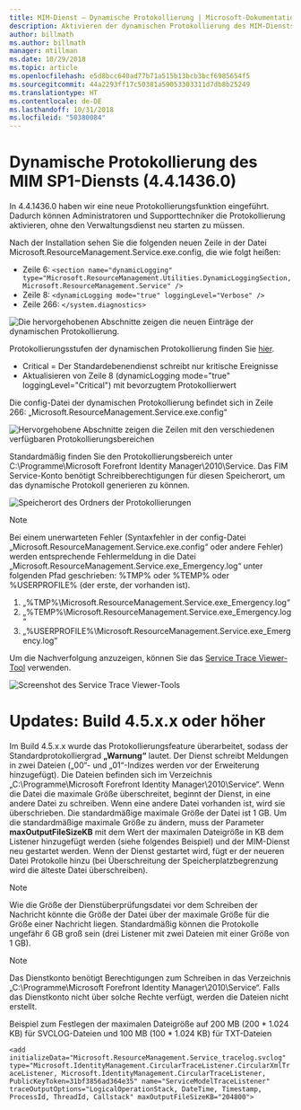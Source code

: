 ```yaml
---
title: MIM-Dienst – Dynamische Protokollierung | Microsoft-Dokumentation
description: Aktivieren der dynamischen Protokollierung des MIM-Diensts ohne den Verwaltungsdienst erneut starten zu müssen
author: billmath
ms.author: billmath
manager: mtillman
ms.date: 10/29/2018
ms.topic: article
ms.openlocfilehash: e5d8bcc640ad77b71a515b13bcb3bcf6985654f5
ms.sourcegitcommit: 44a2293ff17c50381a59053303311d7db8b25249
ms.translationtype: HT
ms.contentlocale: de-DE
ms.lasthandoff: 10/31/2018
ms.locfileid: "50380084"
---
```

# <a name="mim-sp1-4414360--service-dynamic-logging"></a>Dynamische Protokollierung des MIM SP1-Diensts (4.4.1436.0)

In 4.4.1436.0 haben wir eine neue Protokollierungsfunktion eingeführt. Dadurch können Administratoren und Supporttechniker die Protokollierung aktivieren, ohne den Verwaltungsdienst neu starten zu müssen.

Nach der Installation sehen Sie die folgenden neuen Zeile in der Datei Microsoft.ResourceManagement.Service.exe.config, die wie folgt heißen:

*   Zeile 6: ``<section name="dynamicLogging" type="Microsoft.ResourceManagement.Utilities.DynamicLoggingSection, Microsoft.ResourceManagement.Service" />``
*   Zeile 8: ``<dynamicLogging mode="true" loggingLevel="Verbose" />``
*   Zeile 266: ``</system.diagnostics> ``

![Die hervorgehobenen Abschnitte zeigen die neuen Einträge der dynamischen Protokollierung.](media/mim-service-dynamic-logging/screen01.png)

Protokollierungsstufen der dynamischen Protokollierung finden Sie [hier](https://msdn.microsoft.com/library/ms733025(v=vs.110).aspx#Anchor_3).

- Critical = Der Standardebenendienst schreibt nur kritische Ereignisse
- Aktualisieren von Zeile 8 (dynamicLogging mode="true" loggingLevel="Critical") mit bevorzugtem Protokollierwert

Die config-Datei der dynamischen Protokollierung befindet sich in Zeile 266: „Microsoft.ResourceManagement.Service.exe.config“

![Hervorgehobene Abschnitte zeigen die Zeilen mit den verschiedenen verfügbaren Protokollierungsbereichen](media/mim-service-dynamic-logging/screen02.png)

Standardmäßig finden Sie den Protokollierungsbereich unter C:\Programme\Microsoft Forefront Identity Manager\2010\Service. Das FIM Service-Konto benötigt Schreibberechtigungen für diesen Speicherort, um das dynamische Protokoll generieren zu können.

![Speicherort des Ordners der Protokollierungen](media/mim-service-dynamic-logging/screen03.png)

> [!NOTE]
>  Bei einem unerwarteten Fehler (Syntaxfehler in der config-Datei „Microsoft.ResourceManagement.Service.exe.config“ oder andere Fehler) werden entsprechende Fehlermeldung in die Datei „Microsoft.ResourceManagement.Service.exe_Emergency.log“ unter folgenden Pfad geschrieben: %TMP% oder %TEMP% oder %USERPROFILE% (der erste, der vorhanden ist).  
> 1. „%TMP%\Microsoft.ResourceManagement.Service.exe_Emergency.log“
> 2. „%TEMP%\Microsoft.ResourceManagement.Service.exe_Emergency.log“
> 3. „%USERPROFILE%\Microsoft.ResourceManagement.Service.exe_Emergency.log“

Um die Nachverfolgung anzuzeigen, können Sie das [Service Trace Viewer-Tool](https://msdn.microsoft.com//library/aa751795(v=vs.110).aspx) verwenden.

 ![Screenshot des Service Trace Viewer-Tools](media/mim-service-dynamic-logging/screen04.png)

# <a name="updates-build-45xx-or-greater"></a>Updates: Build 4.5.x.x oder höher

Im Build 4.5.x.x wurde das Protokollierungsfeature überarbeitet, sodass der Standardprotokolliergrad **„Warnung“** lautet. Der Dienst schreibt Meldungen in zwei Dateien („00“- und „01“-Indizes werden vor der Erweiterung hinzugefügt). Die Dateien befinden sich im Verzeichnis „C:\Programme\Microsoft Forefront Identity Manager\2010\Service“. Wenn die Datei die maximale Größe überschreitet, beginnt der Dienst, in eine andere Datei zu schreiben. Wenn eine andere Datei vorhanden ist, wird sie überschrieben. Die standardmäßige maximale Größe der Datei ist 1 GB. Um die standardmäßige maximale Größe zu ändern, muss der Parameter **maxOutputFileSizeKB** mit dem Wert der maximalen Dateigröße in KB dem Listener hinzugefügt werden (siehe folgendes Beispiel) und der MIM-Dienst neu gestartet werden. Wenn der Dienst gestartet wird, fügt er der neueren Datei Protokolle hinzu (bei Überschreitung der Speicherplatzbegrenzung wird die älteste Datei überschreiben). 

> [!NOTE] 
> Wie die Größe der Dienstüberprüfungsdatei vor dem Schreiben der Nachricht könnte die Größe der Datei über der maximale Größe für die Größe einer Nachricht liegen. Standardmäßig können die Protokolle ungefähr 6 GB groß sein (drei Listener mit zwei Dateien mit einer Größe von 1 GB).

> [!NOTE] 
> Das Dienstkonto benötigt Berechtigungen zum Schreiben in das Verzeichnis „C:\Programme\Microsoft Forefront Identity Manager\2010\Service“. Falls das Dienstkonto nicht über solche Rechte verfügt, werden die Dateien nicht erstellt.

Beispiel zum Festlegen der maximalen Dateigröße auf 200 MB (200 * 1.024 KB) für SVCLOG-Dateien und 100 MB (100 * 1.024 KB) für TXT-Dateien

`<add initializeData="Microsoft.ResourceManagement.Service_tracelog.svclog" type="Microsoft.IdentityManagement.CircularTraceListener.CircularXmlTraceListener, Microsoft.IdentityManagement.CircularTraceListener, PublicKeyToken=31bf3856ad364e35" name="ServiceModelTraceListener" traceOutputOptions="LogicalOperationStack, DateTime, Timestamp, ProcessId, ThreadId, Callstack" maxOutputFileSizeKB="204800">`
